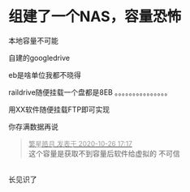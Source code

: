 # 组建了一个NAS，容量恐怖


本地容量不可能

自建的googledrive<img src="static/image/smiley/default/lol.gif" smilieid="12" border="0" alt="" /><img id="aimg_e59xl" onclick="zoom(this, this.src, 0, 0, 0)" class="zoom" src="https://cdn.jsdelivr.net/gh/hishis/forum-master/public/images/patch.gif" onmouseover="img_onmouseoverfunc(this)" onload="thumbImg(this)" border="0" alt="" />

eb是啥单位我都不晓得<br />


raildrive随便挂载一个盘都是8EB 。。。。。。。。。。。。。。。

用XX软件随便挂载FTP即可实现

你存满数据再说

<div class="quote"><blockquote><font size="2"><a href="https://www.hostloc.com/forum.php?mod=redirect&amp;goto=findpost&amp;pid=9354965&amp;ptid=758655" target="_blank"><font color="#999999">繁星皓月 发表于 2020-10-26 17:17</font></a></font><br />
这个容量是获取不到容量后软件给虚拟的 不可信</blockquote></div><br />
长见识了
